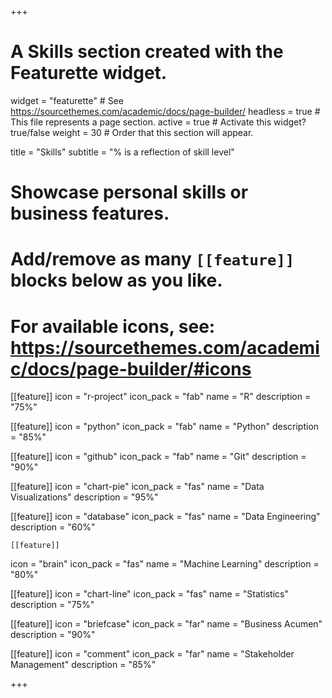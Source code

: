 
+++
# A Skills section created with the Featurette widget.
widget = "featurette"  # See https://sourcethemes.com/academic/docs/page-builder/
headless = true  # This file represents a page section.
active = true  # Activate this widget? true/false
weight = 30  # Order that this section will appear.

title = "Skills"
subtitle = "% is a reflection of skill level"

# Showcase personal skills or business features.
# 
# Add/remove as many `[[feature]]` blocks below as you like.
# 
# For available icons, see: https://sourcethemes.com/academic/docs/page-builder/#icons

[[feature]]
  icon = "r-project"
  icon_pack = "fab"
  name = "R"
  description = "75%"
  

  
[[feature]]
  icon = "python"
  icon_pack = "fab"
  name = "Python"
  description = "85%"
  
  [[feature]]
  icon = "github"
  icon_pack = "fab"
  name = "Git"
  description = "90%"
  
  [[feature]]
  icon = "chart-pie"
  icon_pack = "fas"
  name = "Data Visualizations"
  description = "95%" 
  
  [[feature]]
  icon = "database"
  icon_pack = "fas"
  name = "Data Engineering"
  description = "60%" 
  
    [[feature]]
  icon = "brain"
  icon_pack = "fas"
  name = "Machine Learning"
  description = "80%" 
  
  [[feature]]
  icon = "chart-line"
  icon_pack = "fas"
  name = "Statistics"
  description = "75%"  
  
  [[feature]]
  icon = "briefcase"
  icon_pack = "far"
  name = "Business Acumen"
  description = "90%"  
  
  [[feature]]
  icon = "comment"
  icon_pack = "far"
  name = "Stakeholder Management"
  description = "85%"  

+++


